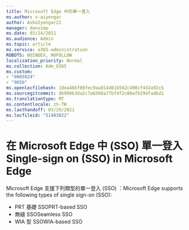 ```yaml
---
title: Microsoft Edge 中的單一登入
ms.author: v-aiyengar
author: AshaIyengar21
manager: dansimp
ms.date: 03/24/2021
ms.audience: Admin
ms.topic: article
ms.service: o365-administration
ROBOTS: NOINDEX, NOFOLLOW
localization_priority: Normal
ms.collection: Adm_O365
ms.custom:
- "9005624"
- "9656"
ms.openlocfilehash: 1dea46bf80fec9aa014d81b562c490cf4d2a92cb
ms.sourcegitcommit: db908b3da2c7a6508a77bf4f2c80afb294fadbd1
ms.translationtype: MT
ms.contentlocale: zh-TW
ms.lasthandoff: 03/29/2021
ms.locfileid: "51403822"
---
```

# <a name="single-sign-on-sso-in-microsoft-edge"></a><span data-ttu-id="ae7b8-102">在 Microsoft Edge 中 (SSO) 單一登入</span><span class="sxs-lookup"><span data-stu-id="ae7b8-102">Single-sign on (SSO) in Microsoft Edge</span></span>

<span data-ttu-id="ae7b8-103">Microsoft Edge 支援下列類型的單一登入 (SSO) ：</span><span class="sxs-lookup"><span data-stu-id="ae7b8-103">Microsoft Edge supports the following types of single sign-on (SSO):</span></span>
- <span data-ttu-id="ae7b8-104">PRT 基礎 SSO</span><span class="sxs-lookup"><span data-stu-id="ae7b8-104">PRT-based SSO</span></span>
- <span data-ttu-id="ae7b8-105">無縫 SSO</span><span class="sxs-lookup"><span data-stu-id="ae7b8-105">Seamless SSO</span></span>
- <span data-ttu-id="ae7b8-106">WIA 型 SSO</span><span class="sxs-lookup"><span data-stu-id="ae7b8-106">WIA-based SSO</span></span>
